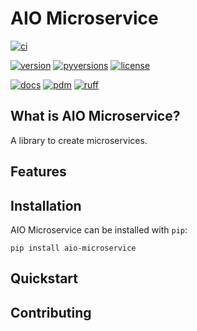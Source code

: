 # AIO Microservice

[![ci](https://img.shields.io/github/actions/workflow/status/betaboon/aio-microservice/ci-main.yaml?branch=main&logo=github&logoColor=white&style=for-the-badge)](https://github.com/betaboon/aio-microservice/actions/?query=branch%3Amain+workflow%3Aci-main)

[![version](https://img.shields.io/pypi/v/aio-microservice?logo=pypi&logoColor=white&style=for-the-badge)](https://pypi.org/project/aio-microservice)
[![pyversions](https://img.shields.io/pypi/pyversions/aio-microservice?logo=python&logoColor=white&style=for-the-badge)](https://github.com/betaboon/aio-microservice)
[![license](https://img.shields.io/pypi/l/aio-microservice?style=for-the-badge)](https://github.com/betaboon/aio-microservice/LICENSE)

[![docs](https://img.shields.io/badge/docs-blue?label=sphinx&logo=sphinx&logoColor=white&style=for-the-badge)](https://betaboon.github.io/aio-microservice)
[![pdm](https://img.shields.io/badge/managed-blue?style=for-the-badge&logo=pdm&logoColor=white&label=pdm&color=%237e56c2)](https://pdm-project.org)
[![ruff](https://img.shields.io/badge/formatted-blue?style=for-the-badge&logo=ruff&logoColor=white&label=ruff&color=%23d7ff64)](https://astral.sh/ruff)

## What is AIO Microservice?
<!-- start description -->

A library to create microservices.

<!-- end description -->

## Features
<!-- start features -->

<!-- end features -->

## Installation
<!-- start installation -->

AIO Microservice can be installed with `pip`:

```text
pip install aio-microservice
```

<!-- end installation -->

## Quickstart
<!-- start quickstart -->

<!-- end quickstart -->

## Contributing
